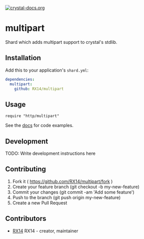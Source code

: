 [![crystal-docs.org](https://crystal-docs.org/badge.svg?style=flat-square)](https://crystal-docs.org/RX14/multipart.cr)

# multipart

Shard which adds multipart support to crystal's stdlib.

## Installation

Add this to your application's `shard.yml`:

```yaml
dependencies:
  multipart:
    github: RX14/multipart
```

## Usage

```crystal
require "http/multipart"
```

See the [docs](https://crystal-docs.org/RX14/multipart.cr) for code examples.

## Development

TODO: Write development instructions here

## Contributing

1. Fork it ( https://github.com/RX14/multipart/fork )
2. Create your feature branch (git checkout -b my-new-feature)
3. Commit your changes (git commit -am 'Add some feature')
4. Push to the branch (git push origin my-new-feature)
5. Create a new Pull Request

## Contributors

- [RX14](https://github.com/RX14) RX14 - creator, maintainer
